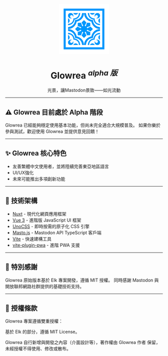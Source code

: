 <p align="center">
  <img width="160" height="160" src="./public/logo.svg" alt="Glowrea Logo">
</p>

<h1 align="center">Glowrea <sup><em>alpha 版</em></sup></h1>

<p align="center">
光景，讓Mastodon景致——如光流動
</p>

---

## ⚠️ Glowrea 目前處於 Alpha 階段

Glowrea 已經能夠穩定使用基本功能，但尚未完全適合大規模普及。
如果你樂於參與測試，歡迎使用 Glowrea 並提供意見回饋！

---

## ✨ Glowrea 核心特色

- 友善繁體中文使用者，並將陸續完善東亞地區語言
- UI/UX強化
- 未來可能推出多項創新功能

---

## 🧩 技術架構

- [Nuxt](https://nuxt.com/) - 現代化網頁應用框架
- [Vue 3](https://vuejs.org/) - 進階版 JavaScript UI 框架
- [UnoCSS](https://uno.antfu.me/) - 即時按需的原子化 CSS 引擎
- [Masto.js](https://neet.github.io/masto.js) - Mastodon API TypeScript 客戶端
- [Vite](https://vitejs.dev/) - 快速建構工具
- [vite-plugin-pwa](https://vite-pwa-org.netlify.app/) - 進階 PWA 支援

---

## 💖 特別感謝
Glowrea 原始版本基於 Elk 專案開發，遵循 MIT 授權。
同時感謝 Mastodon 與開放聯邦網路社群提供的基礎技術支持。

---

## 📄 授權條款
Glowrea 專案遵循雙重授權：

基於 Elk 的部分，遵循 MIT License。

Glowrea 自行新增與開發之內容（介面設計等），著作權由 Glowrea 作者 保留，未經授權不得使用、修改或散布。
